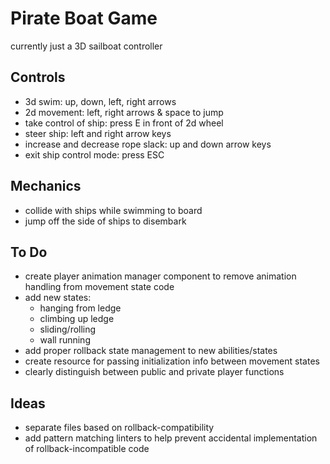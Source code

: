 # Pirate Boat Game
currently just a 3D sailboat controller

## Controls
- 3d swim: up, down, left, right arrows
- 2d movement: left, right arrows & space to jump
- take control of ship: press E in front of 2d wheel
- steer ship: left and right arrow keys
- increase and decrease rope slack: up and down arrow keys
- exit ship control mode: press ESC

## Mechanics
- collide with ships while swimming to board
- jump off the side of ships to disembark

## To Do
- create player animation manager component to remove animation handling from movement state code
- add new states:
    - hanging from ledge
    - climbing up ledge
    - sliding/rolling
    - wall running
- add proper rollback state management to new abilities/states
- create resource for passing initialization info between movement states
- clearly distinguish between public and private player functions

## Ideas
- separate files based on rollback-compatibility
- add pattern matching linters to help prevent accidental implementation of rollback-incompatible code
